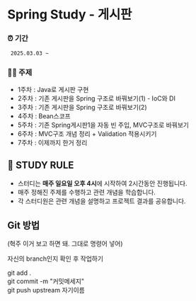 # Spring Study - 게시판

### ⏰ 기간

` 2025.03.03 ~`

### ✍🏻 주제

- 1주차 : Java로 게시판 구현
- 2주차 : 기존 게시판을 Spring 구조로 바꿔보기(1) - IoC와 DI
- 3주차 : 기존 게시판을 Spring 구조로 바꿔보기(2)
- 4주차 : Bean스코프
- 5주차 : 기존 Spring게시판1을 자동 빈 주입, MVC구조로 바꿔보기
- 6주차 : MVC구조 개념 정리 + Validation 적용시키기
- 7주차 : 이제까지 한거 정리

## 📌 STUDY RULE

- 스터디는 **매주 일요일 오후 4시**에 시작하여 2시간동안 진행됩니다.
- 매주 정해진 주제를 수행하고 관련 개념을 학습합니다.
- 각 스터디원은 관련 개념을 설명하고 프로젝트 결과를 공유합니다.

## Git 방법 

(혁주 이거 보고 하면 돼. 그대로 명령어 넣어)

자신의 branch인지 확인 후 작업하기

git add .  
git commit -m "커밋메세지"  
git push upstream 자기이름  
